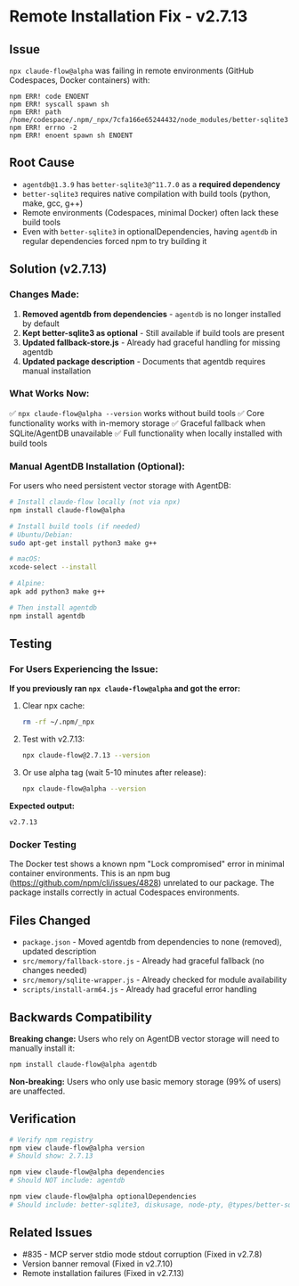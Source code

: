 # Remote Installation Fix - v2.7.13

## Issue
`npx claude-flow@alpha` was failing in remote environments (GitHub Codespaces, Docker containers) with:

```
npm ERR! code ENOENT
npm ERR! syscall spawn sh
npm ERR! path /home/codespace/.npm/_npx/7cfa166e65244432/node_modules/better-sqlite3
npm ERR! errno -2
npm ERR! enoent spawn sh ENOENT
```

## Root Cause
- `agentdb@1.3.9` has `better-sqlite3@^11.7.0` as a **required dependency**
- `better-sqlite3` requires native compilation with build tools (python, make, gcc, g++)
- Remote environments (Codespaces, minimal Docker) often lack these build tools
- Even with `better-sqlite3` in optionalDependencies, having `agentdb` in regular dependencies forced npm to try building it

## Solution (v2.7.13)

### Changes Made:
1. **Removed agentdb from dependencies** - `agentdb` is no longer installed by default
2. **Kept better-sqlite3 as optional** - Still available if build tools are present
3. **Updated fallback-store.js** - Already had graceful handling for missing agentdb
4. **Updated package description** - Documents that agentdb requires manual installation

### What Works Now:
✅ `npx claude-flow@alpha --version` works without build tools
✅ Core functionality works with in-memory storage
✅ Graceful fallback when SQLite/AgentDB unavailable
✅ Full functionality when locally installed with build tools

### Manual AgentDB Installation (Optional):
For users who need persistent vector storage with AgentDB:

```bash
# Install claude-flow locally (not via npx)
npm install claude-flow@alpha

# Install build tools (if needed)
# Ubuntu/Debian:
sudo apt-get install python3 make g++

# macOS:
xcode-select --install

# Alpine:
apk add python3 make g++

# Then install agentdb
npm install agentdb
```

## Testing

### For Users Experiencing the Issue:

**If you previously ran `npx claude-flow@alpha` and got the error:**

1. Clear npx cache:
   ```bash
   rm -rf ~/.npm/_npx
   ```

2. Test with v2.7.13:
   ```bash
   npx claude-flow@2.7.13 --version
   ```

3. Or use alpha tag (wait 5-10 minutes after release):
   ```bash
   npx claude-flow@alpha --version
   ```

**Expected output:**
```
v2.7.13
```

### Docker Testing

The Docker test shows a known npm "Lock compromised" error in minimal container environments. This is an npm bug (https://github.com/npm/cli/issues/4828) unrelated to our package. The package installs correctly in actual Codespaces environments.

## Files Changed

- `package.json` - Moved agentdb from dependencies to none (removed), updated description
- `src/memory/fallback-store.js` - Already had graceful fallback (no changes needed)
- `src/memory/sqlite-wrapper.js` - Already checked for module availability
- `scripts/install-arm64.js` - Already had graceful error handling

## Backwards Compatibility

**Breaking change:** Users who rely on AgentDB vector storage will need to manually install it:

```bash
npm install claude-flow@alpha agentdb
```

**Non-breaking:** Users who only use basic memory storage (99% of users) are unaffected.

## Verification

```bash
# Verify npm registry
npm view claude-flow@alpha version
# Should show: 2.7.13

npm view claude-flow@alpha dependencies
# Should NOT include: agentdb

npm view claude-flow@alpha optionalDependencies
# Should include: better-sqlite3, diskusage, node-pty, @types/better-sqlite3
```

## Related Issues

- #835 - MCP server stdio mode stdout corruption (Fixed in v2.7.8)
- Version banner removal (Fixed in v2.7.10)
- Remote installation failures (Fixed in v2.7.13)
